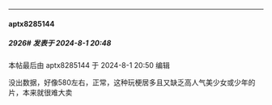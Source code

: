 ﻿
*****

####  aptx8285144  
##### 2926#       发表于 2024-8-1 20:48

 本帖最后由 aptx8285144 于 2024-8-1 20:50 编辑 

没出数据，好像580左右，正常，这种玩梗居多且又缺乏高人气美少女或少年的片，本来就很难大卖

